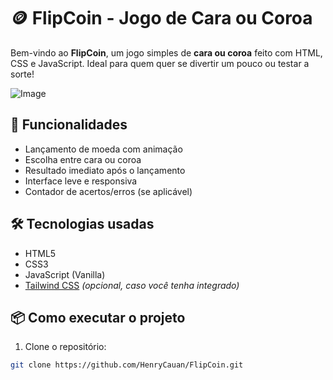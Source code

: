 # 🪙 FlipCoin - Jogo de Cara ou Coroa

Bem-vindo ao **FlipCoin**, um jogo simples de **cara ou coroa** feito com HTML, CSS e JavaScript. Ideal para quem quer se divertir um pouco ou testar a sorte!

![Image](https://github.com/user-attachments/assets/5b8bb8b2-3a53-475d-8480-e6633d3b998d)

## 🚀 Funcionalidades

- Lançamento de moeda com animação
- Escolha entre cara ou coroa
- Resultado imediato após o lançamento
- Interface leve e responsiva
- Contador de acertos/erros (se aplicável)

## 🛠️ Tecnologias usadas

- HTML5
- CSS3
- JavaScript (Vanilla)
- [Tailwind CSS](https://tailwindcss.com) *(opcional, caso você tenha integrado)*

## 📦 Como executar o projeto

1. Clone o repositório:

```bash
git clone https://github.com/HenryCauan/FlipCoin.git
